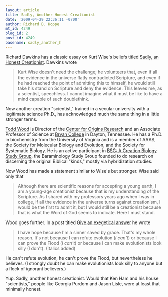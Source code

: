```yaml
---
layout: article
title: Sadly, Another Honest Creationist
date: '2009-04-29 22:36:11 -0700'
author: Richard B. Hoppe
mt_id: 4249
blog_id: 2
post_id: 4249
basename: sadly_another_h
---
```

Richard Dawkins has a classic essay on Kurt Wise's beliefs titled [Sadly, an Honest Creationist](http://www.secularhumanism.org/library/fi/dawkins_21_4.html).  Dawkins wrote

> Kurt Wise doesn't need the challenge; he volunteers that, even if all the evidence in the universe flatly contradicted Scripture, and even if he had reached the point of admitting this to himself, he would still take his stand on Scripture and deny the evidence. This leaves me, as a scientist, speechless. I cannot imagine what it must be like to have a mind capable of such doublethink. 

Now another creation "scientist," trained in a secular university with a legitimate science Ph.D., has acknowledged much the same thing in a little stronger terms.

[Todd Wood](http://www.bryan.edu/wood.html) is Director of the [Center for Origins Research](http://www.bryan.edu/core.html) and an Associate Professor of Science at [Bryan College](http://www.bryan.edu/) in Dayton, Tennessee.  He has a Ph.D. in biochemistry from the University of Virginia and is a member of AAAS, the Society for Molecular Biology and Evolution, and the Society for Systematic Biology.  He is an active participant in [BSG: A Creation Biology Study Group](http://www.creationbiology.org/content.aspx?page_id=0&amp;club_id=201240), the Baraminology Study Group founded to do research on discerning the original Biblical "kinds," mostly via hybridization studies.

Now Wood has made a statement similar to Wise's but stronger.  Wise said only that

> Although there are scientific reasons for accepting a young earth, I am a young-age creationist because that is my understanding of the Scripture. As I shared with my professors years ago when I was in college, if all the evidence in the universe turns against creationism, I would be the first to admit it, but I would still be a creationist because that is what the Word of God seems to indicate. Here I must stand.

Wood goes further.  In a post titled [Give an exegetical answer](http://toddcwood.blogspot.com/2009/04/give-exegetical-answer.html) he wrote 

> I have hope because I'm a sinner saved by grace. That's my whole reason. It's not because I can refute evolution (_I can't_) or because I can prove the Flood (_I can't_) or because I can make evolutionists look silly (I don't). (Italics added)

He can't refute evolution, he can't prove the Flood, but nevertheless he believes.  (I strongly doubt he can make evolutionists look silly to anyone but a flock of ignorant believers.)

Yup.  Sadly, another honest creationist.  Would that Ken Ham and his house "scientists," people like Georgia Purdom and Jason Lisle, were at least that minimally honest.
